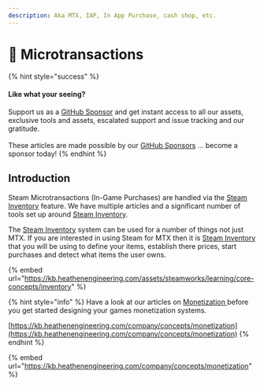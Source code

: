 ```yaml
---
description: Aka MTX, IAP, In App Purchase, cash shop, etc.
---
```


# 💸 Microtransactions

{% hint style="success" %}
#### Like what your seeing?

Support us as a [GitHub Sponsor](../../become-a-sponsor/) and get instant access to all our assets, exclusive tools and assets, escalated support and issue tracking and our gratitude.\
\
These articles are made possible by our [GitHub Sponsors](../../become-a-sponsor/) ... become a sponsor today!
{% endhint %}

## &#x20;Introduction

Steam Microtransactions (In-Game Purchases) are handled via the [Steam Inventory](../inventory/) feature. We have multiple articles and a significant number of tools set up around [Steam Inventory](../inventory/).

The [Steam Inventory](../inventory/) system can be used for a number of things not just MTX. If you are interested in using Steam for MTX then it is [Steam Inventory](../inventory/) that you will be using to define your items, establish there prices, start purchases and detect what items the user owns.

{% embed url="https://kb.heathenengineering.com/assets/steamworks/learning/core-concepts/inventory" %}

{% hint style="info" %}
Have a look at our articles on [Monetization ](../../guides/design/monetization/)before you get started designing your games monetization systems.&#x20;

[https://kb.heathenengineering.com/company/concepts/monetization](https://kb.heathenengineering.com/company/concepts/monetization)
{% endhint %}

{% embed url="https://kb.heathenengineering.com/company/concepts/monetization" %}

